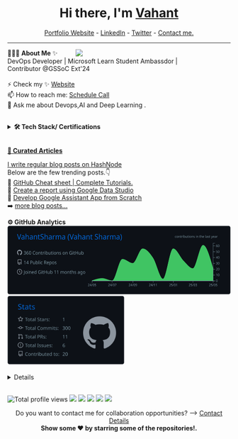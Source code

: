 <h1 align="center"> Hi there, I'm <a href="https://www.linkedin.com/in/vahant-sharma/">Vahant</a> </h1>

<!--- Adding Header Elements -->
<p align="center">
  <a href="">Portfolio Website</a> -
  <a href="https://www.linkedin.com/in/vahant-sharma/">LinkedIn</a> - 
  <a href="https://x.com/VahantShar23441">Twitter</a> -
  <a href="https://topmate.io/sanjaykv/">Contact me.</a> 
</p>

-----------------------------------------------------------
👨🏻‍💻 **About Me**<img src="https://raw.githubusercontent.com/sanjay-kv/sanjay-kv/main/Assets/illustration.png" min-width="300px" max-width="300px" width="350px" align="right"> 
✨ DevOps Developer | Microsoft Learn Student Ambassdor |<br> Contributor @GSSoC Ext'24 <br><br>
⚡ Check my ✨ [Website](https://recodehive.com/) <br>
📫 How to reach me: [Schedule Call](https://topmate.io/sanjaykv) <br>
💬 Ask me about Devops,AI and Deep Learning .<br>
<!--- Adding Tech Stack open Section -->

<br>
<details>	
 <summary><b>🛠 Tech Stack/ Certifications</b></summary><br>
Languages & Databases: <img src="https://img.shields.io/badge/-python-437CAC?logo=python&logoColor=white&style=flat">&nbsp;
<img alt="Static Badge" src="https://img.shields.io/badge/-TypeScript-%233179C7?style=flat&logo=TypeScript&logoColor=white&logoSize=auto">&nbsp;
\<img alt="Static Badge" src="https://img.shields.io/badge/-MySQL-%231E5D8C?style=flat&logo=MySQL&logoColor=white&logoSize=auto">&nbsp;
<img alt="Static Badge" src="https://img.shields.io/badge/-MongoDB-%235BA538?style=flat&logo=MongoDB&logoColor=white&logoSize=auto">
&nbsp; 
<img alt="Static Badge" src="https://img.shields.io/badge/-PostgreSQL-%236B86AE?style=flat&logo=PostgreSQL&logoColor=white&logoSize=auto">&nbsp; 

Frameworks and Libraries: <!--- Frameworks and Libraries goes here -->
<img alt="Static Badge" src="https://img.shields.io/badge/-Next.js-%23000000?style=flat&logo=Next.js&logoColor=white">&nbsp;
<img alt="Static Badge" src="https://img.shields.io/badge/-Node.js%2C%2C-%237BB369?style=flat&logo=Node.js&logoColor=white&logoSize=auto">
<img alt="Static Badge" src="https://img.shields.io/badge/-Express-%231C3C3C?style=flat&logo=Express&logoColor=white&logoSize=auto">
<img src="https://img.shields.io/badge/-Numpy-0E7ACE?logo=numpy&logoColor=white&style=flat">&nbsp;
<img src="https://img.shields.io/badge/-Pandas-150455?logo=pandas&logoColor=white&style=flat">&nbsp;
<img src="https://img.shields.io/badge/-Sklearn-F09437?logo=scikit-learn&logoColor=white&style=flat">&nbsp;&nbsp;
<img alt="Static Badge" src="https://img.shields.io/badge/-LangChain%2C%2C-%231C3C3C?style=flat&logo=LangChain&logoColor=white&logoSize=auto">
<img alt="Static Badge" src="https://img.shields.io/badge/-TensorFlow%2C-%23F3A738?style=flat&logo=TensorFlow&logoColor=white&logoSize=auto">

Tools and Platforms: <img src="https://img.shields.io/badge/-Git-orange?logo=Git&logoColor=white&style=flat">&nbsp; 
<img src="https://img.shields.io/badge/-Cloudflare-4679A4?logo=Cloudflare&logoColor=orange&style=flat">&nbsp;<br>
Operating Systems: <img src="https://img.shields.io/badge/-Windows-0F7BCF?logo=Windows&logoColor=white&style=flat">&nbsp;
<img src="https://img.shields.io/badge/-Linux-EDBD2B?logo=Linux&logoColor=black&style=flat">&nbsp;
<img src="https://img.shields.io/badge/-Mac-F7F7F7?logo=Macos&logoColor=black&style=flat">&nbsp;<br>

## Certification Badges 🪶
<div style='display:flex; align-items:center; gap: 10px;' align='center'>
<a href="https://badgr.com/public/assertions/4mL2m9QYQC-al832vETmGw?identity__email=sanjay.kanakkotviswanathan@students.mq.edu.au">
<img src="https://raw.githubusercontent.com/sanjay-kv/sanjay-kv/refs/heads/main/Assets/Postman%20White.png" width="100px" height="100px" />
<a href="#">
<img src="https://raw.githubusercontent.com/sanjay-kv/sanjay-kv/main/Assets/GitHub%20Foundation.png" width="100px" height="105px" />
<a href="https://www.credly.com/badges/21b16046-9856-4432-b4e3-408f9a6e71bb/public_url">
<img src="https://raw.githubusercontent.com/sanjay-kv/sanjay-kv/refs/heads/main/Assets/github-copilot.png" width="105px" height="105px" />
</div>
</details> 
<br>

<!--- 1st Section on Curated Articles -->
<b>📝 Curated Articles</b>
<br>

I write regular blog posts on [HashNode](https://hashnode.com/@Vahant)
<br>
 Below are the few trending posts.👇<br>
  📘 [GitHub Cheat sheet | Complete Tutorials.](https://recodehive.com/github-tutorials/)<br>
  📒 [Create a report using Google Data Studio](https://recodehive.com/create-report-using-google-data-studio/)<br>
  📙 [Develop Google Assistant App from Scratch](https://recodehive.com/how-to-create-app-for-google-assistant/)<br>
➡️ [more blog posts...](https://recodehive.com/)

<!--- 2nd Section on GitHub Analytics -->


  <summary><b>⚙️ GitHub Analytics</b></summary>
<a href="https://github.com/VahantSharma">
   <img height="155em" src="https://raw.githubusercontent.com/VahantSharma/github-profile-cards/master/profile-summary-card-output/github_dark/0-profile-details.svg" alt="Vahant Sharma github stats" />
    <img height="155em" src="https://raw.githubusercontent.com/VahantSharma/github-profile-cards/master/profile-summary-card-output/github_dark/3-stats.svg" alt="Vahant Sharma github stats" />
<br>
<br>


<!--- 3rd Section on Recent Projects -->

<details>	
    <summary><b>📚 Recent Projects/ Activity</b></summary><br>

  ✨ [CereBroAI (Multimodal EEG+MRI Detection)](https://github.com/VahantSharma/CereBroAI)<br>
  ✨ [TuxTimer (Comprehensive Work Management Tool for Linux).](https://github.com/VahantSharma/TuxTimer)<br>
  ✨ [VMail - AI powered Email Client](https://github.com/VahantSharma/VMail)<br> 


  <!--START_SECTION:activity-->
1. 🔒 Closed issue [#1](https://github.com/karan-6969/eRRoRists/issues/1) in [karan-6969/eRRoRists](https://github.com/karan-6969/eRRoRists)
2. 🎉 Merged PR [#2](https://github.com/karan-6969/eRRoRists/pull/2) in [karan-6969/eRRoRists](https://github.com/karan-6969/eRRoRists)
3. 💪 Opened PR [#2](https://github.com/karan-6969/eRRoRists/pull/2) in [karan-6969/eRRoRists](https://github.com/karan-6969/eRRoRists)
4. ❗ Opened issue [#1](https://github.com/karan-6969/eRRoRists/issues/1) in [karan-6969/eRRoRists](https://github.com/karan-6969/eRRoRists)

  <!--END_SECTION:activity-->
  </details> 
<br>




<!--- Footer Stats - Adding the Social Media Status count-->
 <p align="left">  
<img src="https://komarev.com/ghpvc/?username=VahantSharma&color=green&style=flat&label=PROFILE+VIEWS&base=387" alt="Total profile views" />
<a href="https://twitter.com/sanjay_kv_"><img src="https://img.shields.io/twitter/follow/sanjay_k_v?label=Follow%20Me&style=social"></a>
<a href=""><img src="https://img.shields.io/twitch/status/VahantSharma?style=social"></a>
<a href=""><img src="https://img.shields.io/github/stars/VahantSharma?label=Star%20Gazers&style=social"></a>
<a href=""><img src="https://discord.com/api/guilds/1262681985885667348/widget.png?style=shield"></a>
<a href=""><img src="https://img.shields.io/github/followers/VahantSharma?style=social"></a>

</p>


<!--
<a href=""><img src="https://img.shields.io/github/followers/sanjay-kv?style=social"></a>
-->
<p align="center">
Do you want to contact me for collaboration opportunities? ⟶ <a href="https://topmate.io/sanjaykv/232175/pay">Contact Details</a><br>
<b> Show some ❤️ by starring some of the repositories!.</p> </div>
<!--- Footer End -->
<!--- Body End -->
